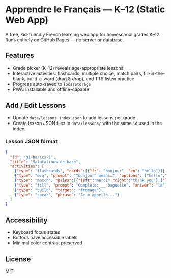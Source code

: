 # Apprendre le Français — K–12 (Static Web App)

A free, kid-friendly French learning web app for homeschool grades K–12.  
Runs entirely on GitHub Pages — no server or database.

## Features
- Grade picker (K–12) reveals age-appropriate lessons
- Interactive activities: flashcards, multiple choice, match pairs, fill-in-the-blank, build-a-word (drag & drop), and TTS listen practice
- Progress auto-saved to `localStorage`
- PWA: installable and offline-capable

## Add / Edit Lessons
- Update `data/lessons_index.json` to add lessons per grade.
- Create lesson JSON files in `data/lessons/` with the same `id` used in the index.

### Lesson JSON format
```json
{
  "id": "g1-basics-1",
  "title": "Salutations de base",
  "activities": [
    {"type": "flashcards", "cards":[{"fr": "bonjour", "en": "hello"}]},
    {"type": "mcq", "prompt": "“bonjour” means…", "options": ["hello","goodbye","please"], "answer": 0},
    {"type": "match", "pairs":[{"left":"merci","right":"thank you"},{"left":"au revoir","right":"goodbye"}]},
    {"type": "fill", "prompt": "Complète: __ baguette", "answer": "la"},
    {"type": "build", "target": "fromage"},
    {"type": "speak", "phrase": "Je m'appelle..."}
  ]
}
```

## Accessibility
- Keyboard focus states
- Buttons have accessible labels
- Minimal color contrast preserved

## License
MIT
